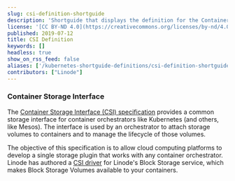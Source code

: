 ```yaml
---
slug: csi-definition-shortguide
description: 'Shortguide that displays the definition for the Container Storage Interface specification.'
license: '[CC BY-ND 4.0](https://creativecommons.org/licenses/by-nd/4.0)'
published: 2019-07-12
title: CSI Definition
keywords: []
headless: true
show_on_rss_feed: false
aliases: ['/kubernetes-shortguide-definitions/csi-definition-shortguide/']
contributors: ["Linode"]
---
```


### Container Storage Interface

The [Container Storage Interface (CSI) specification](https://github.com/container-storage-interface/spec/blob/master/spec.md) provides a common storage interface for container orchestrators like Kubernetes (and others, like Mesos). The interface is used by an orchestrator to attach storage volumes to containers and to manage the lifecycle of those volumes.

The objective of this specification is to allow cloud computing platforms to develop a single storage plugin that works with any container orchestrator. Linode has authored a [CSI driver](https://github.com/linode/linode-blockstorage-csi-driver) for Linode's Block Storage service, which makes Block Storage Volumes available to your containers.
